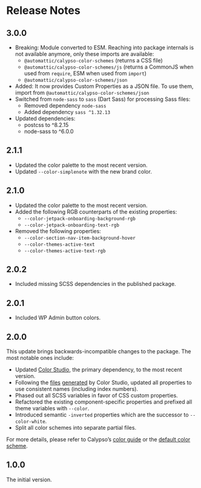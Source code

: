 # Release Notes

## 3.0.0

- Breaking: Module converted to ESM. Reaching into package internals is not available anymore, only these imports are available:
  - `@automattic/calypso-color-schemes` (returns a CSS file)
  - `@automattic/calypso-color-schemes/js` (returns a CommonJS when used from `require`, ESM when used from `import`)
  - `@automattic/calypso-color-schemes/json`
- Added: It now provides Custom Properties as a JSON file. To use them, import from `@automattic/calypso-color-schemes/json`
- Switched from `node-sass` to `sass` (Dart Sass) for processing Sass files:
  - Removed dependency `node-sass`
  - Added dependency `sass ^1.32.13`
- Updated dependencies:
  - postcss to ^8.2.15
  - node-sass to ^6.0.0

## 2.1.1

- Updated the color palette to the most recent version.
- Updated `--color-simplenote` with the new brand color.

## 2.1.0

- Updated the color palette to the most recent version.
- Added the following RGB counterparts of the existing properties:
  - `--color-jetpack-onboarding-background-rgb`
  - `--color-jetpack-onboarding-text-rgb`
- Removed the following properties:
  - `--color-section-nav-item-background-hover`
  - `--color-themes-active-text`
  - `--color-themes-active-text-rgb`

## 2.0.2

- Included missing SCSS dependencies in the published package.

## 2.0.1

- Included WP Admin button colors.

## 2.0.0

This update brings backwards-incompatible changes to the package. The most notable ones include:

- Updated [Color Studio](https://color-studio.blog), the primary dependency, to the most recent version.
- Following the [files](https://github.com/Automattic/color-studio/blob/HEAD/dist/color-properties.css) [generated](https://github.com/Automattic/color-studio/blob/HEAD/dist/color-properties-rgb.css) by Color Studio, updated all properties to use consistent names (including index numbers).
- Phased out all SCSS variables in favor of CSS custom properties.
- Refactored the existing component-specific properties and prefixed all theme variables with `--color`.
- Introduced semantic `-inverted` properties which are the successor to `--color-white`.
- Split all color schemes into separate partial files.

For more details, please refer to Calypso’s [color guide](https://github.com/Automattic/wp-calypso/blob/update/colors/docs/color.md) or the [default color scheme](https://github.com/Automattic/wp-calypso/blob/HEAD/packages/calypso-color-schemes/src/shared/color-schemes/_default.scss).

## 1.0.0

The initial version.
